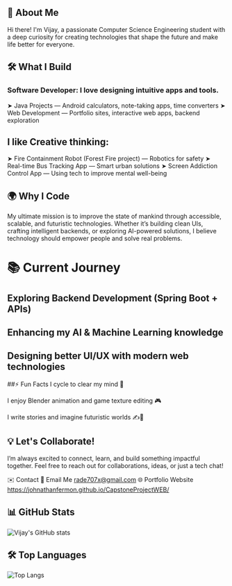 ## 🚀 About Me
Hi there! I'm Vijay, a passionate Computer Science Engineering student with a deep curiosity for creating technologies that shape the future and make life better for everyone.

## 🛠️ What I Build
### Software Developer: I love designing intuitive apps and tools.
➤ Java Projects — Android calculators, note-taking apps, time converters
➤ Web Development — Portfolio sites, interactive web apps, backend exploration

## I like Creative thinking:
➤ Fire Containment Robot (Forest Fire project) — Robotics for safety
➤ Real-time Bus Tracking App — Smart urban solutions
➤ Screen Addiction Control App — Using tech to improve mental well-being

## 🌍 Why I Code
 My ultimate mission is to improve the state of mankind through accessible, scalable, and futuristic technologies. Whether it’s building clean UIs, crafting intelligent backends, or exploring AI-powered solutions, I believe technology should empower people and solve real problems.

# 📚 Current Journey
## Exploring Backend Development (Spring Boot + APIs)

## Enhancing my AI & Machine Learning knowledge

## Designing better UI/UX with modern web technologies

##⚡ Fun Facts
I cycle to clear my mind 🚴

I enjoy Blender animation and game texture editing 🎮

I write stories and imagine futuristic worlds ✍️🌌

## 💡 Let's Collaborate!
I’m always excited to connect, learn, and build something impactful together.
Feel free to reach out for collaborations, ideas, or just a tech chat!



✉️ Contact 
📧 Email Me rade707x@gmail.com
🌐 Portfolio Website https://johnathanfermon.github.io/CapstoneProjectWEB/

## 📊 GitHub Stats

![Vijay's GitHub stats](https://github-readme-stats.vercel.app/api?username=johnathanfermon&show_icons=true&theme=radical)

## 🛠️ Top Languages

![Top Langs](https://github-readme-stats.vercel.app/api/top-langs/?username=johnathanfermon&layout=compact&theme=radical)




